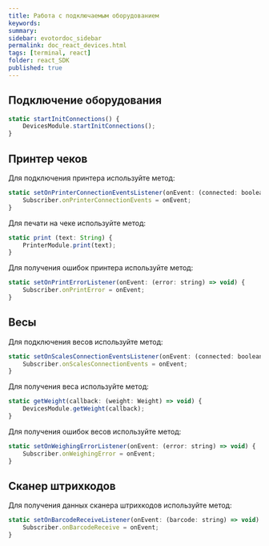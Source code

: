 ```yaml
---
title: Работа с подключаемым оборудованием
keywords:
summary:
sidebar: evotordoc_sidebar
permalink: doc_react_devices.html
tags: [terminal, react]
folder: react_SDK
published: true
---
```


## Подключение оборудования

```javascript
static startInitConnections() {
    DevicesModule.startInitConnections();
}
```

## Принтер чеков

Для подключения принтера используйте метод:

```javascript
static setOnPrinterConnectionEventsListener(onEvent: (connected: boolean) => void) {
    Subscriber.onPrinterConnectionEvents = onEvent;
}
```

Для печати на чеке используйте метод:

```javascript
static print (text: String) {
    PrinterModule.print(text);
}
```

Для получения ошибок принтера используйте метод:

```javascript
static setOnPrintErrorListener(onEvent: (error: string) => void) {
    Subscriber.onPrintError = onEvent;
}
```

## Весы

Для подключения весов используйте метод:

```javascript
static setOnScalesConnectionEventsListener(onEvent: (connected: boolean) => void) {
    Subscriber.onScalesConnectionEvents = onEvent;
}
```

Для получения веса используйте метод:

```javascript
static getWeight(callback: (weight: Weight) => void) {
    DevicesModule.getWeight(callback);
}
```

Для получения ошибок весов используйте метод:

```javascript
static setOnWeighingErrorListener(onEvent: (error: string) => void) {
    Subscriber.onWeighingError = onEvent;
}
```

## Сканер штрихкодов

Для получения данных сканера штрихкодов используйте метод:

```javascript
static setOnBarcodeReceiveListener(onEvent: (barcode: string) => void) {
    Subscriber.onBarcodeReceive = onEvent;
}
```
